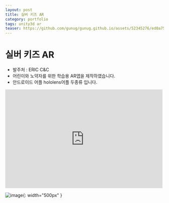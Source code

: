 ```yaml
---
layout: post
title: 실버 키즈 AR
category: portfolio
tags: unity3d ar
teaser: https://github.com/gunug/gunug.github.io/assets/52345276/ed0a7566-946d-4cd7-847b-41b4b7eb4ec4
---
```


# 실버 키즈 AR
* 발주처 : ERIC C&C
* 어린이와 노약자를 위한 학습용 AR앱을 제작하였습니다.
* 안드로이드 어플 hololens어플 두종류 입니다.

<iframe width="500" height="315" src="https://www.youtube.com/embed/9qE77AjB-QE?si=HL6k8eeNvfcKWs87" title="YouTube video player" frameborder="0" allow="accelerometer; autoplay; clipboard-write; encrypted-media; gyroscope; picture-in-picture; web-share" allowfullscreen></iframe>

![image](https://github.com/gunug/gunug.github.io/assets/52345276/a29aacd0-d9ff-48cb-ace9-f27246edae24){: width="500px" }
